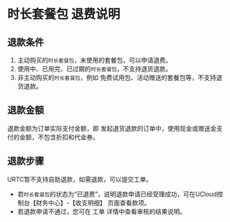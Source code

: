 # 时长套餐包 退费说明
## 退款条件
1. 主动购买的`时长套餐包`，未使用的套餐包，可以申请退费。    
2. 使用中、已用完、已过期的`时长套餐包`，不支持退货退款。    
3. 非主动购买的`时长套餐包`，例如 免费试用包、活动赠送的套餐包等，不支持退货退款。    

## 退款金额
退款金额为订单实际支付金额，即 发起退货退款的订单中，使用现金或赠送金支付的金额，不包含折扣和代金券。   

## 退款步骤
URTC暂不支持自助退款，如需退款，可以提交工单。    
- 若`时长套餐包`的状态为“已退费”，说明退款申请已经受理成功，可在UCloud控制台【财务中心】-【收支明细】 页面查看款项。
- 若退款申请不通过，您可在 工单 详情中查看审核的结果说明。
